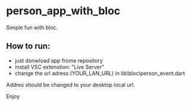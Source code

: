# person_app_with_bloc

Simple fun with bloc.

## How to run:

 - just donwload app frome repository
 - install VSC extenstion: "Live Server"
 - change the url adress (YOUR_LAN_URL) in lib\bloc\person_event.dart

Addres should be changed to your desktop local url. 

Enjoy

